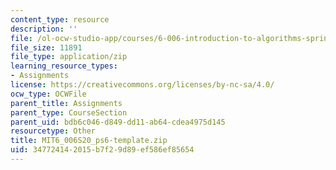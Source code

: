 ```yaml
---
content_type: resource
description: ''
file: /ol-ocw-studio-app/courses/6-006-introduction-to-algorithms-spring-2020/347724142015b7f29d89ef586ef85654_MIT6_006S20_ps6-template.zip
file_size: 11891
file_type: application/zip
learning_resource_types:
- Assignments
license: https://creativecommons.org/licenses/by-nc-sa/4.0/
ocw_type: OCWFile
parent_title: Assignments
parent_type: CourseSection
parent_uid: bdb6c046-d849-dd11-ab64-cdea4975d145
resourcetype: Other
title: MIT6_006S20_ps6-template.zip
uid: 34772414-2015-b7f2-9d89-ef586ef85654
---
```

